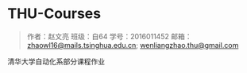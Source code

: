 # THU-Courses

> 作者：赵文亮
班级：自64
学号：2016011452
邮箱：zhaowl16@mails.tsinghua.edu.cn; wenliangzhao.thu@gmail.com

清华大学自动化系部分课程作业
